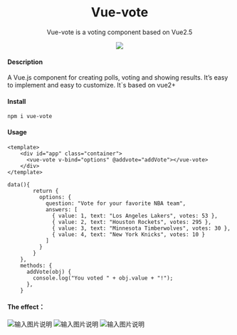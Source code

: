 <h1 align="center">
Vue-vote
</h1>
<p align="center">
Vue-vote is a voting component based on Vue2.5
<p>
<p align="center">
  <a href="https://www.npmjs.com/package/vue-vote"><img src="https://img.shields.io/npm/v/vue-vote?color=729B1B&label="></a>
<p>

#### Description
A Vue.js component for creating polls, 
voting and showing results. It’s easy to implement and easy to customize.
It`s based on vue2+

#### Install
```
npm i vue-vote
```
#### Usage
```
<template>
    <div id="app" class="container">
      <vue-vote v-bind="options" @addvote="addVote"></vue-vote>
    </div>
</template>

data(){
        return {
          options: {
            question: "Vote for your favorite NBA team",
            answers: [
              { value: 1, text: "Los Angeles Lakers", votes: 53 },
              { value: 2, text: "Houston Rockets", votes: 295 },
              { value: 3, text: "Minnesota Timberwolves", votes: 30 },
              { value: 4, text: "New York Knicks", votes: 10 }
            ]
          }
        }
    },
    methods: {
      addVote(obj) {
        console.log("You voted " + obj.value + "!");
      },
    }
```

#### The effect：
![输入图片说明](https://images.gitee.com/uploads/images/2021/0930/153206_89fd8af9_1003280.png "屏幕截图.png")
![输入图片说明](https://images.gitee.com/uploads/images/2021/0930/153216_32990900_1003280.png "屏幕截图.png")
![输入图片说明](https://images.gitee.com/uploads/images/2021/0930/173215_5e9d77ca_1003280.png "屏幕截图.png")
